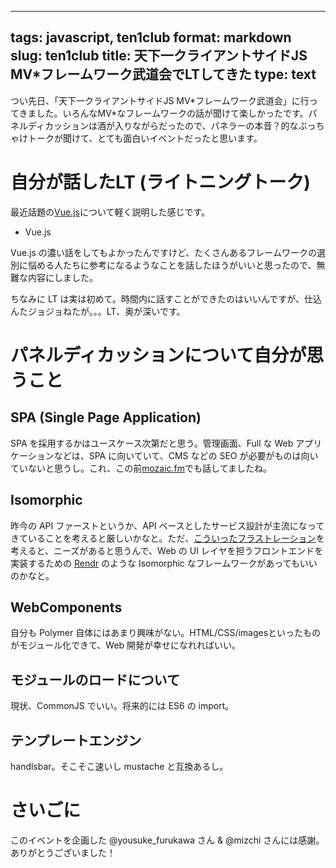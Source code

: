 ---
tags: javascript, ten1club
format: markdown
slug: ten1club
title: 天下一クライアントサイドJS MV*フレームワーク武道会でLTしてきた
type: text
--
つい先日、「天下一クライアントサイドJS MV\*フレームワーク武道会」に行ってきました。いろんなMV\*なフレームワークの話が聞けて楽しかったです。パネルディカッションは酒が入りながらだったので、パネラーの本音？的なぶっちゃけトークが聞けて、とても面白いイベントだったと思います。


# 自分が話したLT (ライトニングトーク)
最近話題の[Vue.js](http://vuejs.org)について軽く説明した感じです。

- Vue.js

<script async class="speakerdeck-embed" data-id="d09d2220eb1701312fc83a4d6e2fac50" data-ratio="1.33333333333333" src="//speakerdeck.com/assets/embed.js"></script>

Vue.js の濃い話をしてもよかったんですけど、たくさんあるフレームワークの選別に悩める人たちに参考になるようなことを話したほうがいいと思ったので、無難な内容にしました。

ちなみに LT は実は初めて。時間内に話すことができたのはいいんですが、仕込んたジョジョねたが。。。LT、奥が深いです。


# パネルディカッションについて自分が思うこと

## SPA (Single Page Application)
SPA を採用するかはユースケース次第だと思う。管理画面、Full な Web アプリケーションなどは、SPA に向いていて、CMS などの SEO が必要がものは向いていないと思うし。これ、この前[mozaic.fm](http://mozaic.fm/post/87393804788/3-angular-js)でも話してましたね。

## Isomorphic
昨今の API ファーストというか、API ベースとしたサービス設計が主流になってきていることを考えると厳しいかなと。ただ、[こういったフラストレーション](http://qiita.com/kaiinui/items/2781219340d427543d08)を考えると、ニーズがあると思うんで、Web の UI レイヤを担うフロントエンドを実装するための [Rendr](https://github.com/rendrjs/rendr) のような Isomorphic なフレームワークがあってもいいのかなと。

## WebComponents
自分も Polymer 自体にはあまり興味がない。HTML/CSS/imagesといったものがモジュール化できて、Web 開発が幸せになれればいい。

## モジュールのロードについて
現状、CommonJS でいい。将来的には ES6 の import。

## テンプレートエンジン
handlsbar。そこそこ速いし mustache と互換あるし。


# さいごに
このイベントを企画した @yousuke_furukawa さん & @mizchi さんには感謝。ありがとうございました！
